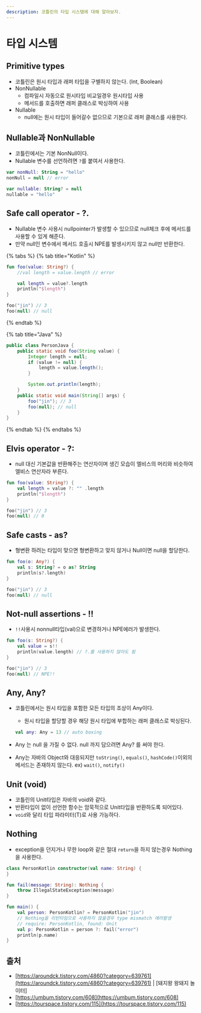 ```yaml
---
description: 코틀린의 타입 시스템에 대해 알아보자.
---
```


# 타입 시스템

## **Primitive types**

* 코틀린은 원시 타입과 래퍼 타입을 구별하지 않는다. \(Int, Boolean\)
* NonNullable
  * 컴파일시 자동으로 원시타입 비교일경우 원시타입 사용
  * 메서드를 호출하면 래퍼 클래스로 박싱하여 사용
* Nullable
  * null에는 원시 타입이 들어갈수 없으므로 기본으로 래퍼 클래스를 사용한다.

## Nullable과 NonNullable

* 코틀린에서는 기본 NonNull이다.
* Nullable 변수를 선언하려면 `?`를 붙여서 사용한다.

```kotlin
var nonNull: String = "hello"
nonNull = null // error

var nullable: String? = null
nullable = "hello"
```

## Safe call operator - ?.

* Nullable 변수 사용시 nullpointer가 발생할 수 있으므로 null체크 후에 메서드를 사용할 수 있게 해준다.
* 만약 null인 변수에서 메서드 호출시 NPE를 발생시키지 않고 null만 반환한다.

{% tabs %}
{% tab title="Kotlin" %}
```kotlin
fun foo(value: String?) {
    //val length = value.length // error

    val length = value?.length
    println("$length")
}

foo("jin") // 3
foo(null) // null
```
{% endtab %}

{% tab title="Java" %}
```java
public class PersonJava {
    public static void foo(String value) {
        Integer length = null;
        if (value != null) {
            length = value.length();
        }

        System.out.println(length);
    }
    public static void main(String[] args) {
        foo("jin"); // 3
        foo(null); // null
    }
}
```
{% endtab %}
{% endtabs %}

## Elvis operator - ?:

* null 대신 기본값을 반환해주는 연산자이며 생긴 모습이 엘비스의 머리와 비슷하여 엘비스 연산자라 부른다.

```kotlin
fun foo(value: String?) {
    val length = value ?: "" .length
    println("$length")
}

foo("jin") // 3
foo(null) // 0
```

## **Safe casts - as?**

* 형변환 하려는 타입이 맞으면 형변환하고 맞지 않거나 Null이면 null을 할당한다.

```kotlin
fun foo(o: Any?) {
    val s: String? = o as? String
    println(s?.length)
}

foo("jin") // 3
foo(null) // null
```

## **Not-null assertions - !!**

* `!!`사용시 nonnull타입\(val\)으로 변경하거나 NPE에러가 발생한다.

```kotlin
fun foo(s: String?) {
    val value = s!!
    println(value.length) // ?.를 사용하지 않아도 됨
}

foo("jin") // 3
foo(null) // NPE!!
```

## **Any, Any?**

* 코틀린에서는 원시 타입을 포함한 모든 타입의 조상이 Any이다.

  * 원시 타입을 할당할 경우 해당 원시 타입에 부합하는 래퍼 클래스로 박싱된다.

  ```kotlin
  val any: Any = 13 // auto boxing
  ```

* Any 는 null 을 가질 수 없다. null 까지 담으려면 Any? 를 써야 한다.
* Any는 자바의 Object와 대응되지만 `toString()`, `equals()`, `hashCode()`이외의 메서드는 존재하지 않는다. ex\) `wait()`, `notify()`

## Unit \(void\)

* 코틀린의 Unit타입은 자바의 void와 같다.
* 반환타입이 없이 선언한 함수는 암묵적으로 Unit타입을 반환하도록 되어있다.
* `void`와 달리 타입 파라미터\(T\)로 사용 가능하다.

## Nothing

* exception을 던지거나 무한 loop와 같은 절대 `return`을 하지 않는경우 Nothing을 사용한다.

```kotlin
class PersonKotlin constructor(val name: String) {
}

fun fail(message: String): Nothing {
    throw IllegalStateException(message)
}

fun main() {
    val person: PersonKotlin? = PersonKotlin("jin")
    // Nothing을 리턴타임으로 사용하지 않을경우 type mismatch 에러발생
    // require: PersonKotlin, found: Unit
    val p: PersonKotlin = person ?: fail("error")
    println(p.name)
}
```

## 출처

* [https://aroundck.tistory.com/4860?category=639761](https://aroundck.tistory.com/4860?category=639761) \| \[돼지왕 왕돼지 놀이터\]
* [https://umbum.tistory.com/608](https://umbum.tistory.com/608)
* [https://tourspace.tistory.com/115](https://tourspace.tistory.com/115)

